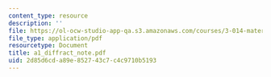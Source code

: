 ```yaml
---
content_type: resource
description: ''
file: https://ol-ocw-studio-app-qa.s3.amazonaws.com/courses/3-014-materials-laboratory-fall-2006/2d85d6cda89e852743c7c4c9710b5193_a1_diffract_note.pdf
file_type: application/pdf
resourcetype: Document
title: a1_diffract_note.pdf
uid: 2d85d6cd-a89e-8527-43c7-c4c9710b5193
---
```

